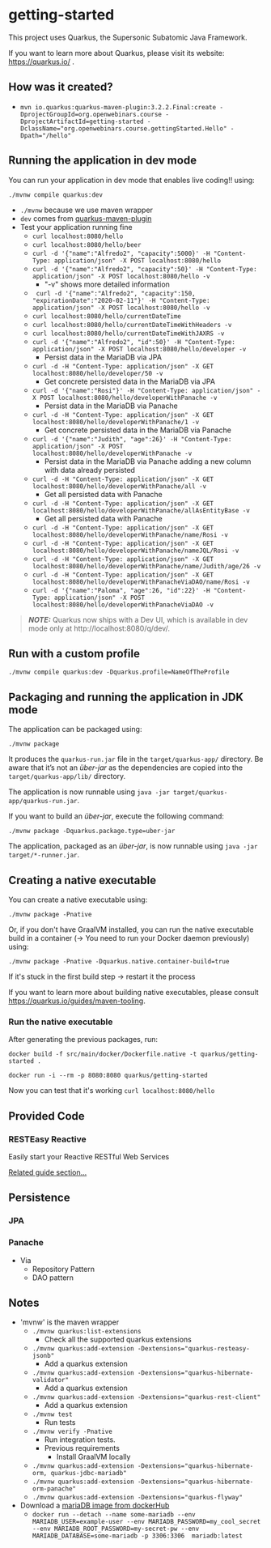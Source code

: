 # getting-started

This project uses Quarkus, the Supersonic Subatomic Java Framework.

If you want to learn more about Quarkus, please visit its website: https://quarkus.io/ .

## How was it created?
* `mvn io.quarkus:quarkus-maven-plugin:3.2.2.Final:create -DprojectGroupId=org.openwebinars.course -DprojectArtifactId=getting-started -DclassName="org.openwebinars.course.gettingStarted.Hello" -Dpath="/hello"`


## Running the application in dev mode

You can run your application in dev mode that enables live coding!! using:
```shell script
./mvnw compile quarkus:dev
```
* `./mvnw` because we use maven wrapper
* `dev` comes from [quarkus-maven-plugin](https://github.com/quarkusio/quarkus-platform/blob/main/generated-platform-project/quarkus-maven-plugin/src/main/java/io/quarkus/maven/DevMojo.java#L121)
* Test your application running fine
  * `curl localhost:8080/hello`
  * `curl localhost:8080/hello/beer`
  * `curl -d '{"name":"Alfredo2", "capacity":5000}' -H "Content-Type: application/json" -X POST localhost:8080/hello`
  * `curl -d '{"name":"Alfredo2", "capacity":50}' -H "Content-Type: application/json" -X POST localhost:8080/hello -v`
    * "-v" shows more detailed information
  * ` curl -d '{"name":"Alfredo2", "capacity":150, "expirationDate":"2020-02-11"}' -H "Content-Type: application/json" -X POST localhost:8080/hello -v`
  * `curl localhost:8080/hello/currentDateTime`
  * `curl localhost:8080/hello/currentDateTimeWithHeaders -v`
  * `curl localhost:8080/hello/currentDateTimeWithJAXRS -v`
  * `curl -d '{"name":"Alfredo2", "id":50}' -H "Content-Type: application/json" -X POST localhost:8080/hello/developer -v`
    * Persist data in the MariaDB via JPA
  * `curl -d -H "Content-Type: application/json" -X GET localhost:8080/hello/developer/50 -v`
    * Get concrete persisted data in the MariaDB via JPA
  * `curl -d '{"name":"Rosi"}' -H "Content-Type: application/json" -X POST localhost:8080/hello/developerWithPanache -v`
    * Persist data in the MariaDB via Panache
  * `curl -d -H "Content-Type: application/json" -X GET localhost:8080/hello/developerWithPanache/1 -v`
    * Get concrete persisted data in the MariaDB via Panache
  * `curl -d '{"name":"Judith", "age":26}' -H "Content-Type: application/json" -X POST localhost:8080/hello/developerWithPanache -v`
    * Persist data in the MariaDB via Panache adding a new column with data already persisted
  * `curl -d -H "Content-Type: application/json" -X GET localhost:8080/hello/developerWithPanache/all -v`
    * Get all persisted data with Panache
  * `curl -d -H "Content-Type: application/json" -X GET localhost:8080/hello/developerWithPanache/allAsEntityBase -v`
    * Get all persisted data with Panache
  * `curl -d -H "Content-Type: application/json" -X GET localhost:8080/hello/developerWithPanache/name/Rosi -v`
  * `curl -d -H "Content-Type: application/json" -X GET localhost:8080/hello/developerWithPanache/nameJQL/Rosi -v`
  * `curl -d -H "Content-Type: application/json" -X GET localhost:8080/hello/developerWithPanache/name/Judith/age/26 -v`
  * `curl -d -H "Content-Type: application/json" -X GET localhost:8080/hello/developerWithPanacheViaDAO/name/Rosi -v`
  * `curl -d '{"name":"Paloma", "age":26, "id":22}' -H "Content-Type: application/json" -X POST localhost:8080/hello/developerWithPanacheViaDAO -v`

> **_NOTE:_**  Quarkus now ships with a Dev UI, which is available in dev mode only at http://localhost:8080/q/dev/.

## Run with a custom profile
`./mvnw compile quarkus:dev -Dquarkus.profile=NameOfTheProfile`

## Packaging and running the application in JDK mode

The application can be packaged using:
```shell script
./mvnw package
```
It produces the `quarkus-run.jar` file in the `target/quarkus-app/` directory.
Be aware that it’s not an _über-jar_ as the dependencies are copied into the `target/quarkus-app/lib/` directory.

The application is now runnable using `java -jar target/quarkus-app/quarkus-run.jar`.

If you want to build an _über-jar_, execute the following command:
```shell script
./mvnw package -Dquarkus.package.type=uber-jar
```

The application, packaged as an _über-jar_, is now runnable using `java -jar target/*-runner.jar`.

## Creating a native executable

You can create a native executable using: 
```shell script
./mvnw package -Pnative
```

Or, if you don't have GraalVM installed, you can run the native executable build in a container (-> You need to run your Docker daemon previously) using: 
```shell script
./mvnw package -Pnative -Dquarkus.native.container-build=true
```
If it's stuck in the first build step -> restart it the process

If you want to learn more about building native executables, please consult https://quarkus.io/guides/maven-tooling.

### Run the native executable
After generating the previous packages, run:

`docker build -f src/main/docker/Dockerfile.native -t quarkus/getting-started .`

`docker run -i --rm -p 8080:8080 quarkus/getting-started`

Now you can test that it's working `curl localhost:8080/hello` 


## Provided Code

### RESTEasy Reactive

Easily start your Reactive RESTful Web Services

[Related guide section...](https://quarkus.io/guides/getting-started-reactive#reactive-jax-rs-resources)

## Persistence
### JPA
### Panache
* Via 
  * Repository Pattern
  * DAO pattern

## Notes
* 'mvnw' is the maven wrapper
  * `./mvnw quarkus:list-extensions`
    * Check all the supported quarkus extensions
  * `./mvnw quarkus:add-extension -Dextensions="quarkus-resteasy-jsonb"`
    * Add a quarkus extension
  * `./mvnw quarkus:add-extension -Dextensions="quarkus-hibernate-validator"`
    * Add a quarkus extension
  * `./mvnw quarkus:add-extension -Dextensions="quarkus-rest-client"`
    * Add a quarkus extension
  * `./mvnw test`
    * Run tests
  * `./mvnw verify -Pnative`
    * Run integration tests.
    * Previous requirements
      * Install GraalVM locally
  * `./mvnw quarkus:add-extension -Dextensions="quarkus-hibernate-orm, quarkus-jdbc-mariadb"`
  * `./mvnw quarkus:add-extension -Dextensions="quarkus-hibernate-orm-panache"`
  *  `./mvnw quarkus:add-extension -Dextensions="quarkus-flyway"`
* Download a [mariaDB image from dockerHub](https://hub.docker.com/_/mariadb)
  * `docker run --detach --name some-mariadb --env MARIADB_USER=example-user --env MARIADB_PASSWORD=my_cool_secret --env MARIADB_ROOT_PASSWORD=my-secret-pw --env MARIADB_DATABASE=some-mariadb -p 3306:3306  mariadb:latest`

  